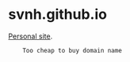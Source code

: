 svnh.github.io
==============

[Personal site](http://svnh.github.io). 



        Too cheap to buy domain name
